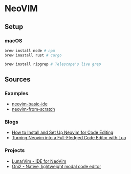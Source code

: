 # NeoVIM

## Setup

### macOS

```bash
brew install node # npm
brew inastall rust # cargo

brew install ripgrep # Telescope's live grep
```

## Sources

### Examples

- [neovim-basic-ide](https://github.com/LunarVim/nvim-basic-ide)
- [neovim-from-scratch](https://github.com/LunarVim/Neovim-from-scratch)

### Blogs

- [How to Install and Set Up Neovim for Code Editing](https://mattermost.com/blog/how-to-install-and-set-up-neovim-for-code-editing/)
- [Turning Neovim into a Full-Fledged Code Editor with Lua](https://mattermost.com/blog/turning-neovim-into-a-full-fledged-code-editor-with-lua/)

### Projects

- [LunarVim - IDE for NeoVim](https://www.lunarvim.org)
- [Oni2 - Native, lightweight modal code editor](https://v2.onivim.io)

